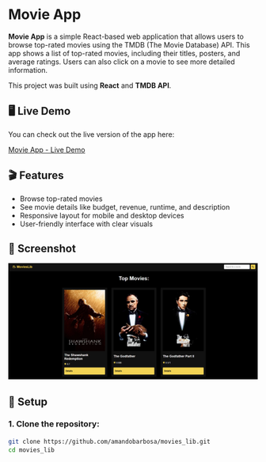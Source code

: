 # Movie App

**Movie App** is a simple React-based web application that allows users to browse top-rated movies using the TMDB (The Movie Database) API. This app shows a list of top-rated movies, including their titles, posters, and average ratings. Users can also click on a movie to see more detailed information.

This project was built using **React** and **TMDB API**.

## 🖥️ Live Demo

You can check out the live version of the app here:

[Movie App - Live Demo](https://movies-lib-amandos-projects-5d59b8c8.vercel.app/)

## 🎬 Features

- Browse top-rated movies
- See movie details like budget, revenue, runtime, and description
- Responsive layout for mobile and desktop devices
- User-friendly interface with clear visuals

## 📸 Screenshot

![App Screenshot](./Movies_lib.png)

## 🚀 Setup

### 1. Clone the repository:

```bash
git clone https://github.com/amandobarbosa/movies_lib.git
cd movies_lib


